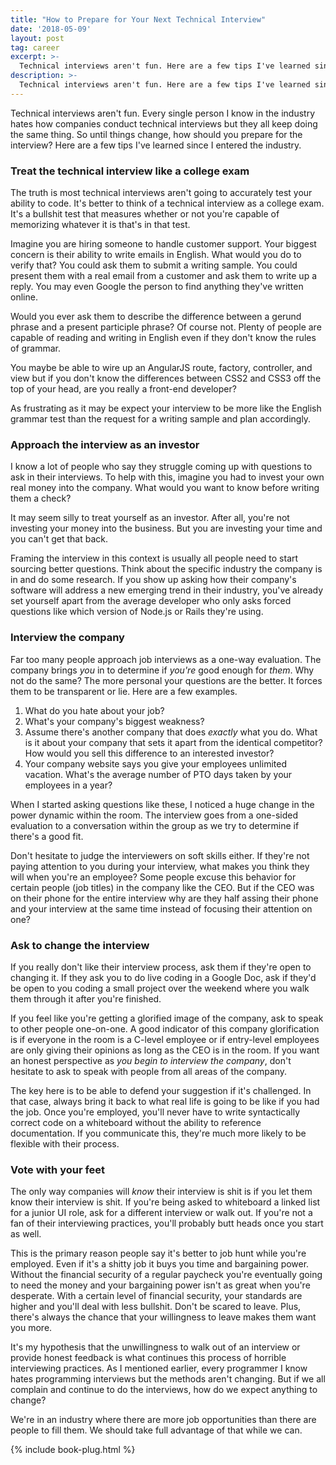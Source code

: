 ```yaml
---
title: "How to Prepare for Your Next Technical Interview"
date: '2018-05-09'
layout: post
tag: career
excerpt: >-
  Technical interviews aren't fun. Here are a few tips I've learned since I entered the industry.
description: >-
  Technical interviews aren't fun. Here are a few tips I've learned since I entered the industry.
---
```


Technical interviews aren't fun. Every single person I know in the industry hates how companies conduct technical interviews but they all keep doing the same thing. So until things change, how should you prepare for the interview? Here are a few tips I've learned since I entered the industry.

### Treat the technical interview like a college exam

The truth is most technical interviews aren't going to accurately test your ability to code. It's better to think of a technical interview as a college exam. It's a bullshit test that measures whether or not you're capable of memorizing whatever it is that's in that test.

Imagine you are hiring someone to handle customer support. Your biggest concern is their ability to write emails in English. What would you do to verify that? You could ask them to submit a writing sample. You could present them with a real email from a customer and ask them to write up a reply. You may even Google the person to find anything they've written online.

Would you ever ask them to describe the difference between a gerund phrase and a present participle phrase? Of course not. Plenty of people are capable of reading and writing in English even if they don't know the rules of grammar.

You maybe be able to wire up an AngularJS route, factory, controller, and view but if you don't know the differences between CSS2 and CSS3 off the top of your head, are you really a front-end developer?

As frustrating as it may be expect your interview to be more like the English grammar test than the request for a writing sample and plan accordingly.

### Approach the interview as an investor

I know a lot of people who say they struggle coming up with questions to ask in their interviews. To help with this, imagine you had to invest your own real money into the company. What would you want to know before writing them a check?

It may seem silly to treat yourself as an investor. After all, you're not investing your money into the business. But you are investing your time and you can't get that back.

Framing the interview in this context is usually all people need to start sourcing better questions. Think about the specific industry the company is in and do some research. If you show up asking how their company's software will address a new emerging trend in their industry, you've already set yourself apart from the average developer who only asks forced questions like which version of Node.js or Rails they're using.

### Interview the company

Far too many people approach job interviews as a one-way evaluation. The company brings *you* in to determine if *you're* good enough for *them*. Why not do the same? The more personal your questions are the better. It forces them to be transparent or lie. Here are a few examples.

1. What do you hate about your job?
2. What's your company's biggest weakness?
2. Assume there's another company that does *exactly* what you do. What is it about your company that sets it apart from the identical competitor? How would you sell this difference to an interested investor?
3. Your company website says you give your employees unlimited vacation. What's the average number of PTO days taken by your employees in a year?

When I started asking questions like these, I noticed a huge change in the power dynamic within the room. The interview goes from a one-sided evaluation to a conversation within the group as we try to determine if there's a good fit.

Don't hesitate to judge the interviewers on soft skills either. If they're not paying attention to you during your interview, what makes you think they will when you're an employee? Some people excuse this behavior for certain people (job titles) in the company like the CEO. But if the CEO was on their phone for the entire interview why are they half assing their phone and your interview at the same time instead of focusing their attention on one?

### Ask to change the interview

If you really don't like their interview process, ask them if they're open to changing it. If they ask you to do live coding in a Google Doc, ask if they'd be open to you coding a small project over the weekend where you walk them through it after you're finished.

If you feel like you're getting a glorified image of the company, ask to speak to other people one-on-one. A good indicator of this company glorification is if everyone in the room is a C-level employee or if entry-level employees are only giving their opinions as long as the CEO is in the room. If you want an honest perspective as *you begin to interview the company*, don't hesitate to ask to speak with people from all areas of the company.

The key here is to be able to defend your suggestion if it's challenged. In that case, always bring it back to what real life is going to be like if you had the job. Once you're employed, you'll never have to write syntactically correct code on a whiteboard without the ability to reference documentation. If you communicate this, they're much more likely to be flexible with their process.

### Vote with your feet

The only way companies will *know* their interview is shit is if you let them know their interview is shit. If you're being asked to whiteboard a linked list for a junior UI role, ask for a different interview or walk out. If you're not a fan of their interviewing practices, you'll probably butt heads once you start as well.

This is the primary reason people say it's better to job hunt while you're employed. Even if it's a shitty job it buys you time and bargaining power. Without the financial security of a regular paycheck you're eventually going to need the money and your bargaining power isn't as great when you're desperate. With a certain level of financial security, your standards are higher and you'll deal with less bullshit. Don't be scared to leave. Plus, there's always the chance that your willingness to leave makes them want you more.

It's my hypothesis that the unwillingness to walk out of an interview or provide honest feedback is what continues this process of horrible interviewing practices. As I mentioned earlier, every programmer I know hates programming interviews but the methods aren't changing. But if we all complain and continue to do the interviews, how do we expect anything to change?

We're in an industry where there are more job opportunities than there are people to fill them. We should take full advantage of that while we can.

{% include book-plug.html %}
